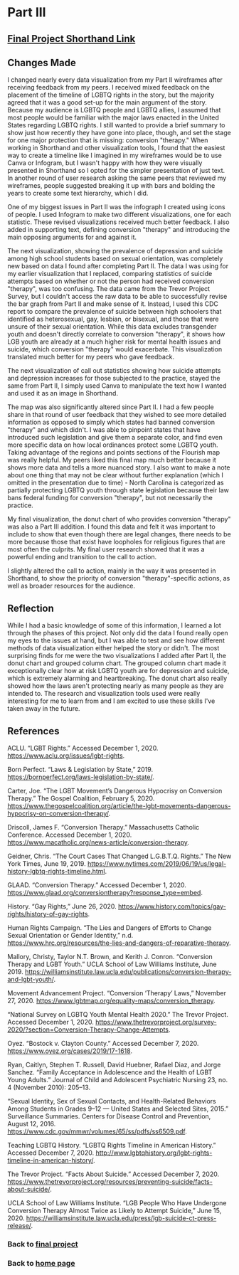 # Part III 

## [Final Project Shorthand Link](https://carnegiemellon.shorthandstories.com/protecting-lgtbq-youth-from-conversion--therapy-/index.html)

## Changes Made

I changed nearly every data visualization from my Part II wireframes after receiving feedback from my peers. I received mixed feedback on the placement of the timeline of LGBTQ rights in the story, but the majority agreed that it was a good set-up for the main argument of the story. Because my audience is LGBTQ people and LGBTQ allies, I assumed that most people would be familiar with the major laws enacted in the United States regarding LGBTQ rights. I still wanted to provide a brief summary to show just how recently they have gone into place, though, and set the stage for one major protection that is missing: conversion "therapy." When working in Shorthand and other visualization tools, I found that the easiest way to create a timeline like I imagined in my wireframes would be to use Canva or Infogram, but I wasn't happy with how they were visually presented in Shorthand so I opted for the simpler presentation of just text. In another round of user research asking the same peers that reviewed my wireframes, people suggested breaking it up with bars and bolding the years to create some text hierarchy, which I did.

One of my biggest issues in Part II was the infograph I created using icons of people. I used Infogram to make two different visualizations, one for each statistic. These revised visualizations received much better feedback. I also added in supporting text, defining conversion "therapy" and introducing the main opposing arguments for and against it.

The next visualization, showing the prevalence of depression and suicide among high school students based on sexual orientation, was completely new based on data I found after completing Part II. The data I was using for my earlier visualization that I replaced, comparing statistics of suicide attempts based on whether or not the person had received conversion "therapy", was too confusing. The data came from the Trevor Project Survey, but I couldn't access the raw data to be able to successfully revise the bar graph from Part II and make sense of it. Instead, I used this CDC report to compare the prevalence of suicide between high schoolers that identified as heterosexual, gay, lesbian, or bisexual, and those that were unsure of their sexual orientation. While this data excludes transgender youth and doesn't directly correlate to conversion "therapy", it shows how LGB youth are already at a much higher risk for mental health issues and suicide, which conversion "therapy" would exacerbate. This visualization translated much better for my peers who gave feedback.

The next visualization of call out statistics showing how suicide attempts and depression increases for those subjected to the practice, stayed the same from Part II, I simply used Canva to manipulate the text how I wanted and used it as an image in Shorthand.

The map was also significantly altered since Part II. I had a few people share in that round of user feedback that they wished to see more detailed information as opposed to simply which states had banned conversion "therapy" and which didn't. I was able to pinpoint states that have introduced such legislation and give them a separate color, and find even more specific data on how local ordinances protect some LGBTQ youth. Taking advantage of the regions and points sections of the Flourish map was really helpful. My peers liked this final map much better because it shows more data and tells a more nuanced story. I also want to make a note about one thing that may not be clear without further explanation (which I omitted in the presentation due to time) - North Carolina is categorized as partially protecting LGBTQ youth through state legislation because their law bans federal funding for conversion "therapy", but not necessarily the practice.

My final visualization, the donut chart of who provides conversion "therapy" was also a Part III addition. I found this data and felt it was important to include to show that even though there are legal changes, there needs to be more because those that exist have loopholes for religious figures that are most often the culprits. My final user research showed that it was a powerful ending and transition to the call to action.

I slightly altered the call to action, mainly in the way it was presented in Shorthand, to show the priority of conversion "therapy"-specific actions, as well as broader resources for the audience.

## Reflection

While I had a basic knowledge of some of this information, I learned a lot through the phases of this project. Not only did the data I found really open my eyes to the issues at hand, but I was able to test and see how different methods of data visualization either helped the story or didn't. The most surprising finds for me were the two visualizations I added after Part II, the donut chart and grouped column chart. The grouped column chart made it exceptionally clear how at risk LGBTQ youth are for depression and suicide, which is extremely alarming and heartbreaking. The donut chart also really showed how the laws aren't protecting nearly as many people as they are intended to. The research and visualization tools used were really interesting for me to learn from and I am excited to use these skills I've taken away in the future.

## References

ACLU. “LGBT Rights.” Accessed December 1, 2020. https://www.aclu.org/issues/lgbt-rights.

Born Perfect. “Laws & Legislation by State,” 2019. https://bornperfect.org/laws-legislation-by-state/.

Carter, Joe. “The LGBT Movement’s Dangerous Hypocrisy on Conversion Therapy.” The Gospel Coalition, February 5, 2020. https://www.thegospelcoalition.org/article/the-lgbt-movements-dangerous-hypocrisy-on-conversion-therapy/.

Driscoll, James F. “Conversion Therapy.” Massachusetts Catholic Conference. Accessed December 1, 2020. https://www.macatholic.org/news-article/conversion-therapy.

Geidner, Chris. “The Court Cases That Changed L.G.B.T.Q. Rights.” The New York Times, June 19, 2019. https://www.nytimes.com/2019/06/19/us/legal-history-lgbtq-rights-timeline.html.

GLAAD. “Conversion Therapy.” Accessed December 1, 2020. https://www.glaad.org/conversiontherapy?response_type=embed.

History. “Gay Rights,” June 26, 2020. https://www.history.com/topics/gay-rights/history-of-gay-rights.

Human Rights Campaign. “The Lies and Dangers of Efforts to Change Sexual Orientation or Gender Identity,” n.d. https://www.hrc.org/resources/the-lies-and-dangers-of-reparative-therapy.

Mallory, Christy, Taylor N.T. Brown, and Kerith J. Conron. “Conversion Therapy and LGBT Youth.” UCLA School of Law Williams Institute, June 2019. https://williamsinstitute.law.ucla.edu/publications/conversion-therapy-and-lgbt-youth/.

Movement Advancement Project. “Conversion ‘Therapy’ Laws,” November 27, 2020. https://www.lgbtmap.org/equality-maps/conversion_therapy.

“National Survey on LGBTQ Youth Mental Health 2020.” The Trevor Project. Accessed December 1, 2020. https://www.thetrevorproject.org/survey-2020/?section=Conversion-Therapy-Change-Attempts.

Oyez. “Bostock v. Clayton County.” Accessed December 7, 2020. https://www.oyez.org/cases/2019/17-1618.

Ryan, Caitlyn, Stephen T. Russell, David Huebner, Rafael Diaz, and Jorge Sanchez. “Family Acceptance in Adolescence and the Health of LGBT Young Adults.” Journal of Child and Adolescent Psychiatric Nursing 23, no. 4 (November 2010): 205–13.

“Sexual Identity, Sex of Sexual Contacts, and Health-Related Behaviors Among Students in Grades 9–12 — United States and Selected Sites, 2015.” Surveillance Summaries. Centers for Disease Control and Prevention, August 12, 2016. https://www.cdc.gov/mmwr/volumes/65/ss/pdfs/ss6509.pdf.

Teaching LGBTQ History. “LGBTQ Rights Timeline in American History.” Accessed December 7, 2020. http://www.lgbtqhistory.org/lgbt-rights-timeline-in-american-history/.

The Trevor Project. “Facts About Suicide.” Accessed December 7, 2020. https://www.thetrevorproject.org/resources/preventing-suicide/facts-about-suicide/.

UCLA School of Law Williams Institute. “LGB People Who Have Undergone Conversion Therapy Almost Twice as Likely to Attempt Suicide,” June 15, 2020. https://williamsinstitute.law.ucla.edu/press/lgb-suicide-ct-press-release/.

### Back to [final project](final_project_SamanthaJones.md)

### Back to [home page](/README.md)

